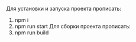 Для установки и запуска проекта прописать:
1) npm i
2) npm run start
Для сборки проекта прописать:
1) npm run build
